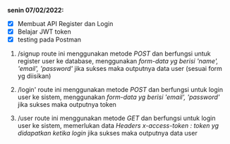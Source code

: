 **senin 07/02/2022:**

- [x] Membuat API Register dan Login
- [x] Belajar JWT token
- [x] testing pada Postman

1. /signup
   route ini menggunakan metode _POST_ dan berfungsi untuk register user ke database, menggunakan _form-data yg berisi 'name', 'email', 'password'_
   jika sukses maka outputnya data user (sesuai form yg diisikan)

2. /login'
   route ini menggunakan metode _POST_ dan berfungsi untuk login user ke sistem, menggunakan _form-data yg berisi 'email', 'password'_
   jika sukses maka outputnya token

3. /user
   route ini menggunakan metode _GET_ dan berfungsi untuk login user ke sistem, memerlukan data _Headers x-access-token : token yg didapatkan ketika login_
   jika sukses maka outputnya data user
